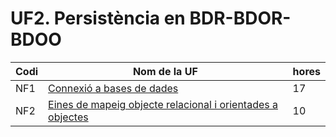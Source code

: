 # UF2. Persistència en BDR-BDOR-BDOO

| Codi | Nom de la UF  | hores|
| ---- | -------------- | ------ |
| NF1  | [Connexió a bases de dades](nf1/home.md) | 17          |
| NF2  | [Eines de mapeig objecte relacional i orientades a objectes](nf2/home.md) | 10          |